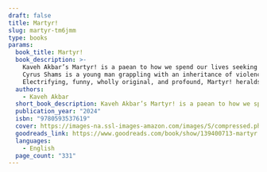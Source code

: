 ```yaml
---
draft: false
title: Martyr!
slug: martyr-tm6jmm
type: books
params:
  book_title: Martyr!
  book_description: >-
    Kaveh Akbar’s Martyr! is a paean to how we spend our lives seeking meaning—in faith, art, ourselves, others—in which a newly sober, orphaned son of Iranian immigrants, guided by the voices of artists, poets, and kings, embarks on a search that leads him to a terminally ill painter living out her final days in the Brooklyn Museum.
    Cyrus Shams is a young man grappling with an inheritance of violence and loss: his mother’s plane was shot down over the skies of Tehran in a senseless accident; and his father’s life in America was circumscribed by his work killing chickens at a factory farm in the Midwest. Cyrus is a drunk, an addict, and a poet, whose obsession with martyrs leads him to examine the mysteries of his past—toward an uncle who rode through Iranian battlefields dressed as the Angel of death to inspire and comfort the dying, and toward his mother, through a painting discovered in a Brooklyn art gallery that suggests she may not have been who or what she seemed.
    Electrifying, funny, wholly original, and profound, Martyr! heralds the arrival of a blazing and essential new voice in contemporary fiction.
  authors:
    - Kaveh Akbar
  short_book_description: Kaveh Akbar’s Martyr! is a paean to how we spend our lives seeking meaning—in faith, art, ourselves, others—in which a newly sober, orphaned son of Iranian immigrants, guided by the voices of artists, poets, and kings, embarks on a search that leads him to a terminally ill painter living out her final days in the Brooklyn Museum.
  publication_year: "2024"
  isbn: "9780593537619"
  cover: https://images-na.ssl-images-amazon.com/images/S/compressed.photo.goodreads.com/books/1683818219i/139400713.jpg
  goodreads_link: https://www.goodreads.com/book/show/139400713-martyr
  languages:
    - English
  page_count: "331"
---
```


